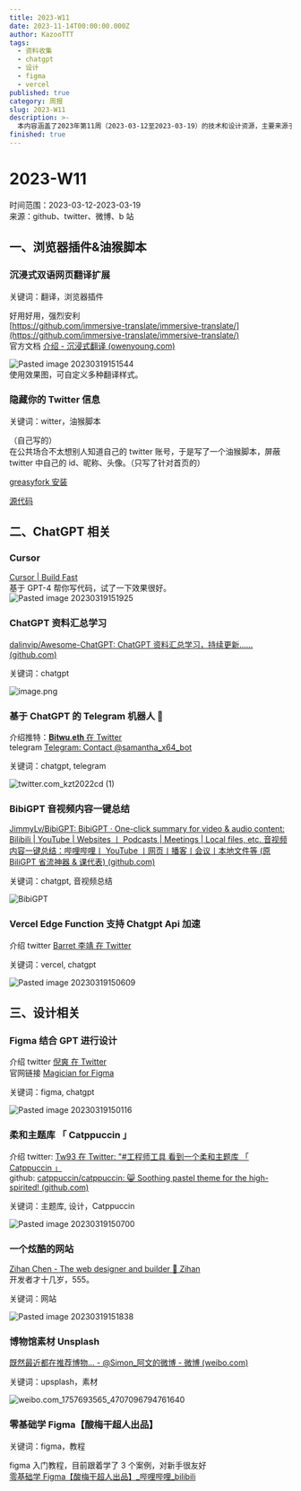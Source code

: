 ```yaml
---
title: 2023-W11
date: 2023-11-14T00:00:00.000Z
author: KazooTTT
tags:
  - 资料收集
  - chatgpt
  - 设计
  - figma
  - vercel
published: true
category: 周报
slug: 2023-W11
description: >-
  本内容涵盖了2023年第11周（2023-03-12至2023-03-19）的技术和设计资源，主要来源于GitHub、Twitter、微博和B站。其中包括了沉浸式双语网页翻译扩展和隐藏Twitter信息的油猴脚本等浏览器插件。此外，还介绍了基于GPT-4的代码编写工具Cursor、ChatGPT相关的资料汇总和Telegram机器人等。设计方面，提到了Figma结合GPT的设计工具、柔和主题库Catppuccin以及一些设计教程和素材资源。整体内容丰富，涉及多个领域的最新技术动态和实用工具。
finished: true
---
```


# 2023-W11

时间范围：2023-03-12-2023-03-19  
来源：github、twitter、微博、b 站

## 一、浏览器插件&油猴脚本

### 沉浸式双语网页翻译扩展

关键词：翻译，浏览器插件

好用好用，强烈安利  
[https://github.com/immersive-translate/immersive-translate/](https://github.com/immersive-translate/immersive-translate/)  
官方文档 [介绍 - 沉浸式翻译 (owenyoung.com)](https://immersive-translate.owenyoung.com/)

![Pasted image 20230319151544](https://pictures.kazoottt.top/2024/01/20240115-0373f4faa448dac5a45d7bef577b01e8.webp)  
使用效果图，可自定义多种翻译样式。

### 隐藏你的 Twitter 信息

关键词：witter，油猴脚本

（自己写的）  
在公共场合不太想别人知道自己的 twitter 账号，于是写了一个油猴脚本，屏蔽 twitter 中自己的 id、昵称、头像。（只写了针对首页的）

[greasyfork 安装](https://greasyfork.org/scripts/461892-hide-your-twitter-info)

[源代码](https://github.com/KazooTTT/hide-your-twitter-info)

## 二、ChatGPT 相关

### Cursor

[Cursor | Build Fast](https://www.cursor.so/)  
基于 GPT-4 帮你写代码，试了一下效果很好。  
![Pasted image 20230319151925](https://pictures.kazoottt.top/2024/01/20240115-97e618e05e167aead5b7140ed17ca834.webp)

### ChatGPT 资料汇总学习

[dalinvip/Awesome-ChatGPT: ChatGPT 资料汇总学习，持续更新...... (github.com)](https://github.com/dalinvip/Awesome-ChatGPT)

关键词：chatgpt

![image.png](https://pictures.kazoottt.top/2024/04/20240407-88d8b2b12c87a39528188de9b8efaede.png)

### 基于 ChatGPT 的 Telegram 机器人 🤖

介绍推特：[𝐁𝐢𝐭𝐰𝐮.𝐞𝐭𝐡 在 Twitter](https://twitter.com/BTW0205/status/1636734688659398656)  
telegram [Telegram: Contact @samantha_x64_bot](https://t.me/samantha_x64_bot)

关键词：chatgpt, telegram

![twitter.com_kzt2022cd (1)](https://pictures.kazoottt.top/2024/01/20240115-92f4df67bea77552c801cfc9d4506535.webp)

### BibiGPT 音视频内容一键总结

[JimmyLv/BibiGPT: BibiGPT · One-click summary for video & audio content: Bilibili | YouTube | Websites 丨 Podcasts | Meetings | Local files, etc. 音视频内容一键总结：哔哩哔哩丨 YouTube 丨网页丨播客丨会议丨本地文件等 (原 BiliGPT 省流神器 & 课代表) (github.com)](https://github.com/JimmyLv/BibiGPT)

关键词：chatgpt, 音视频总结

![BibiGPT](https://github.com/JimmyLv/BibiGPT/raw/main/public/BibiGPT.gif)

### Vercel Edge Function 支持 Chatgpt Api 加速

介绍 twitter [Barret 李靖 在 Twitter](https://twitter.com/Barret_China/status/1636763051839082497)

关键词：vercel, chatgpt

![Pasted image 20230319150609](https://pictures.kazoottt.top/2024/01/20240115-3dd80204bcbb1707d598bbafd5039630.webp)

## 三、设计相关

### Figma 结合 GPT 进行设计

介绍 twitter [倪爽 在 Twitter](https://twitter.com/nishuang/status/1636150416609099778)  
官网链接 [Magician for Figma](https://magician.design/)

关键词：figma, chatgpt

![Pasted image 20230319150116](https://pictures.kazoottt.top/2024/01/20240115-4c3c28ce6eb2ce9201555a1735457e6d.webp)

### 柔和主题库 「 Catppuccin 」

介绍 twitter: [Tw93 在 Twitter: "#工程师工具 看到一个柔和主题库 「 Catppuccin 」](https://twitter.com/HiTw93/status/1635793934864531456)  
github: [catppuccin/catppuccin: 😸 Soothing pastel theme for the high-spirited! (github.com)](https://github.com/catppuccin/catppuccin)

关键词：主题库, 设计，Catppuccin

![Pasted image 20230319150700](https://pictures.kazoottt.top/2024/01/20240115-c6188a6c502ea98b640e876860339722.webp)

### 一个炫酷的网站

[Zihan Chen - The web designer and builder 🚀 Zihan](https://zihan.pages.dev/)  
开发者才十几岁，555。

关键词：网站

![Pasted image 20230319151838](https://pictures.kazoottt.top/2024/01/20240115-b551c0f863fd5f031915d273b2fbc542.webp)

### 博物馆素材 Unsplash

[既然最近都在推荐博物... - @Simon\_阿文的微博 - 微博 (weibo.com)](https://weibo.com/1757693565/4707096794761640)

关键词：upsplash，素材

![weibo.com_1757693565_4707096794761640](https://pictures.kazoottt.top/2024/01/20240115-5199ce53fe29ee6eace2298d57e0ad58.webp)

### 零基础学 Figma【酸梅干超人出品】

关键词：figma，教程

figma 入门教程，目前跟着学了 3 个案例，对新手很友好  
[零基础学 Figma【酸梅干超人出品】\_哔哩哔哩\_bilibili](https://www.bilibili.com/video/BV1fg411G7cs/)
